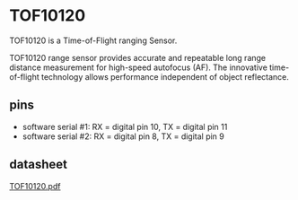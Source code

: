 # TOF10120

TOF10120 is a Time-of-Flight ranging Sensor.

TOF10120 range sensor provides accurate and repeatable long range distance measurement for high-speed autofocus (AF). The innovative time-of-flight technology allows
performance independent of object reflectance.

## pins

* software serial #1: RX = digital pin 10, TX = digital pin 11
* software serial #2: RX = digital pin 8, TX = digital pin 9

## datasheet

[TOF10120.pdf](TOF10120.pdf)